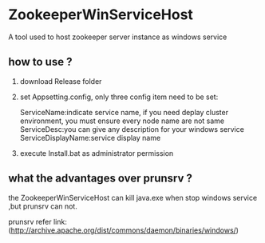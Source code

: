 # ZookeeperWinServiceHost

A tool used to host zookeeper server instance as windows service

## how to use ?

1. download Release folder
2. set Appsetting.config,
  only three config item need to be set:
  
   ServiceName:indicate service name, if you need deplay cluster environment, you must ensure every node name are not same
  ServiceDesc:you can give any description for your windows service
  ServiceDisplayName:service display name 
  
3. execute Install.bat as administrator permission



   


## what the advantages over prunsrv ?

the ZookeeperWinServiceHost can kill java.exe when stop windows service ,but prunsrv can not.

prunsrv refer link:(http://archive.apache.org/dist/commons/daemon/binaries/windows/)
